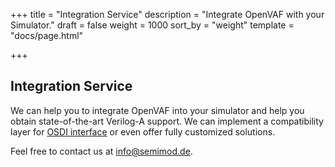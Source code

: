 +++
title = "Integration Service"
description = "Integrate OpenVAF with your Simulator."
draft = false
weight = 1000
sort_by = "weight"
template = "docs/page.html"

+++

## Integration Service

We can help you to integrate OpenVAF into your simulator and help you obtain state-of-the-art Verilog-A support. 
We can implement a compatibility layer for [OSDI interface](../../details/osdi) or even offer fully customized solutions.

Feel free to contact us at info@semimod.de.

